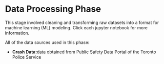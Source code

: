 # Data Processing Phase

This stage involved cleaning and transforming raw datasets into a format for machine learning (ML) modeling. Click each jupyter notebook for more information.

All of the data sources used in this phase:

<ul>
  <li><b>Crash Data:</b>data obtained from Public Safety Data Portal of the Toronto Police Service</li>
</ul>



